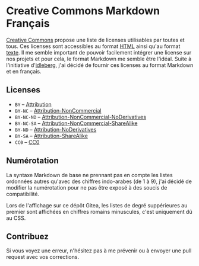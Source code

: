 # Creative Commons Markdown Français

[Creative Commons](https://creativecommons.org) propose une liste de licenses
utilisables par toutes et tous.
Ces licenses sont accessibles au format [HTML](https://creativecommons.org/licenses/)
ainsi qu'au format [texte](https://creativecommons.org/2014/01/07/plaintext-versions-of-creative-commons-4-0-licenses/).
Il me semble important de pouvoir facilement intégrer une license
sur nos projets et pour cela, le format Markdown me semble être l'idéal.
Suite à l'initiative d'[idleberg](https://github.com/idleberg/Creative-Commons-Markdown),
j'ai décidé de fournir ces licenses au format Markdown et en français.


## Licenses

* `BY` – [Attribution](https://git.vulgarisons.info/raghnarok/CreativeCommons-Markdown-FR/src/branch/master/4.0/by.md)
* `BY-NC` – [Attribution-NonCommercial](https://git.vulgarisons.info/raghnarok/CreativeCommons-Markdown-FR/src/branch/master/4.0/by-nc.md)
* `BY-NC-ND` – [Attribution-NonCommercial-NoDerivatives](https://git.vulgarisons.info/raghnarok/CreativeCommons-Markdown-FR/src/branch/master/4.0/by-nc-nd.md)
* `BY-NC-SA` – [Attribution-NonCommercial-ShareAlike](https://git.vulgarisons.info/raghnarok/CreativeCommons-Markdown-FR/src/branch/master/4.0/by-nc-sa.md)
* `BY-ND` – [Attribution-NoDerivatives](https://git.vulgarisons.info/raghnarok/CreativeCommons-Markdown-FR/src/branch/master/4.0/by-nd.md)
* `BY-SA` – [Attribution-ShareAlike](https://git.vulgarisons.info/raghnarok/CreativeCommons-Markdown-FR/src/branch/master/4.0/by-sa.md)
* `CC0` – [CC0](https://git.vulgarisons.info/raghnarok/CreativeCommons-Markdown-FR/src/branch/master/4.0/zero.md)

## Numérotation

La syntaxe Markdown de base ne prennant pas en compte les listes
ordonnées autres qu'avec des chiffres indo-arabes (de 1 à 9),
j'ai décidé de modifier la numérotation pour ne pas être exposé
à des soucis de compatibilité.

Lors de l'affichage sur ce dépôt Gitea,
les listes de degré suppérieures au premier sont affichées en chiffres
romains minuscules, c'est uniquement dû au CSS.

## Contribuez

Si vous voyez une erreur, n'hésitez pas à me prévenir ou à envoyer une pull request avec vos corrections.

